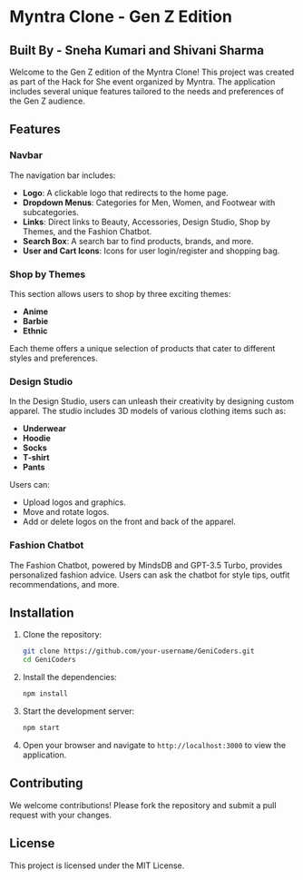 

# Myntra Clone - Gen Z Edition 
## Built By - Sneha Kumari and Shivani Sharma 

Welcome to the Gen Z edition of the Myntra Clone! This project was created as part of the Hack for She event organized by Myntra. The application includes several unique features tailored to the needs and preferences of the Gen Z audience.

## Features

### Navbar
The navigation bar includes:
- **Logo**: A clickable logo that redirects to the home page.
- **Dropdown Menus**: Categories for Men, Women, and Footwear with subcategories.
- **Links**: Direct links to Beauty, Accessories, Design Studio, Shop by Themes, and the Fashion Chatbot.
- **Search Box**: A search bar to find products, brands, and more.
- **User and Cart Icons**: Icons for user login/register and shopping bag.

### Shop by Themes
This section allows users to shop by three exciting themes:
- **Anime**
- **Barbie**
- **Ethnic**

Each theme offers a unique selection of products that cater to different styles and preferences.

### Design Studio
In the Design Studio, users can unleash their creativity by designing custom apparel. The studio includes 3D models of various clothing items such as:
- **Underwear**
- **Hoodie**
- **Socks**
- **T-shirt**
- **Pants**

Users can:
- Upload logos and graphics.
- Move and rotate logos.
- Add or delete logos on the front and back of the apparel.

### Fashion Chatbot
The Fashion Chatbot, powered by MindsDB and GPT-3.5 Turbo, provides personalized fashion advice. Users can ask the chatbot for style tips, outfit recommendations, and more.

## Installation

1. Clone the repository:
   ```bash
   git clone https://github.com/your-username/GeniCoders.git
   cd GeniCoders
   ```

2. Install the dependencies:
   ```bash
   npm install
   ```

3. Start the development server:
   ```bash
   npm start
   ```

4. Open your browser and navigate to `http://localhost:3000` to view the application.

## Contributing
We welcome contributions! Please fork the repository and submit a pull request with your changes.

## License
This project is licensed under the MIT License.

